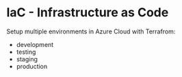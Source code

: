 # IaC - Infrastructure as Code

Setup multiple environments in Azure Cloud with Terrafrom:
- development
- testing
- staging
- production
